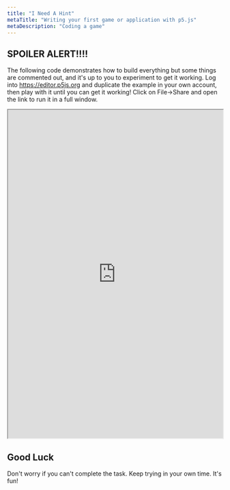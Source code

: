 ```yaml
---
title: "I Need A Hint"
metaTitle: "Writing your first game or application with p5.js"
metaDescription: "Coding a game"
---
```


## SPOILER ALERT!!!!

The following code demonstrates how to build everything but some things are commented out, and it's up to you to experiment to get it working. Log into https://editor.p5js.org and duplicate the example in your own account, then play with it until you can get it working! Click on File->Share and open the link to run it in a full window.

<iframe src="https://editor.p5js.org/dioptre/sketches/H19I3ol17" width="100%" height="768"></iframe>

## Good Luck 

Don't worry if you can't complete the task. Keep trying in your own time. It's fun!
